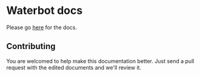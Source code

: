 # Waterbot docs
Please go [here](https://waterbotdev.github.io/docs) for the docs.

## Contributing
You are welcomed to help make this documentation better. Just send a pull request with the edited documents
and we'll review it.
